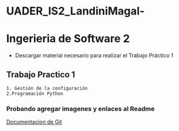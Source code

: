 # UADER_IS2_LandiniMagal-

# Ingerieria de Software 2

- Descargar material necesario para realizar el Trabajo Práctico 1

## Trabajo Practico 1
    1. Gestión de la configuración
    2.Programación Python

### Probando agregar imagenes y enlaces al Readme

[Documentacion de Git](https://docs.github.com/es/repositories/managing-your-repositorys-settings-and-features/customizing-your-repository/about-readmes)
